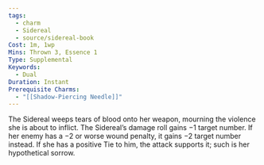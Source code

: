 ```yaml
---
tags:
  - charm
  - Sidereal
  - source/sidereal-book
Cost: 1m, 1wp
Mins: Thrown 3, Essence 1
Type: Supplemental
Keywords:
  - Dual
Duration: Instant
Prerequisite Charms:
  - "[[Shadow-Piercing Needle]]"
---
```

The Sidereal weeps tears of blood onto her weapon, mourning the violence she is about to inflict. The Sidereal’s damage roll gains −1 target number. If her enemy has a −2 or worse wound penalty, it gains −2 target number instead. If she has a positive Tie to him, the attack supports it; such is her hypothetical sorrow.